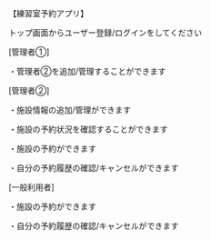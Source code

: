 【練習室予約アプリ】　　

トップ画面からユーザー登録/ログインをしてください　　

[管理者①]

・管理者②を追加/管理することができます　　

[管理者②]　　

・施設情報の追加/管理ができます　　

・施設の予約状況を確認することができます　　

・施設の予約ができます　　

・自分の予約履歴の確認/キャンセルができます　　

[一般利用者]　　

・施設の予約ができます　　

・自分の予約履歴の確認/キャンセルができます　　

